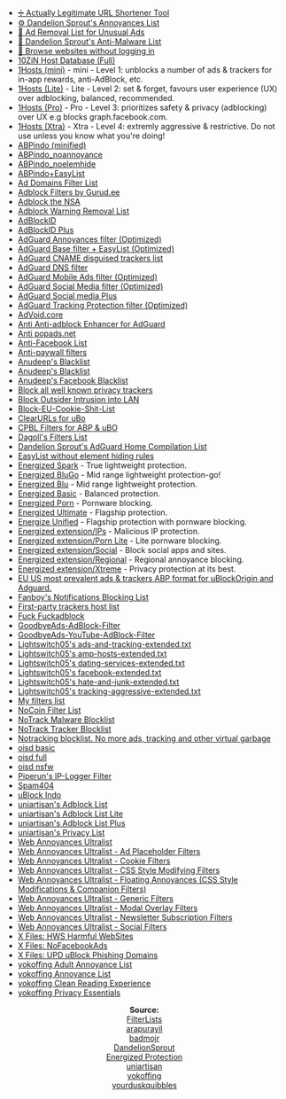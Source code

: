 - [➗ Actually Legitimate URL Shortener Tool](https://raw.githubusercontent.com/DandelionSprout/adfilt/master/LegitimateURLShortener.txt)
- [⚙️ Dandelion Sprout's Annoyances List](https://raw.githubusercontent.com/DandelionSprout/adfilt/master/AnnoyancesList)
- [🎫 Ad Removal List for Unusual Ads](https://raw.githubusercontent.com/DandelionSprout/adfilt/master/AdRemovalListForUnusualAds.txt)
- [💊 Dandelion Sprout's Anti-Malware List](https://raw.githubusercontent.com/DandelionSprout/adfilt/master/Dandelion%20Sprout's%20Anti-Malware%20List.txt)
- [🚪 Browse websites without logging in](https://raw.githubusercontent.com/DandelionSprout/adfilt/master/BrowseWebsitesWithoutLoggingIn.txt)
- [10ZiN Host Database (Full)](https://tgc.cloud/downloads/hosts.txt)
- [1Hosts (mini)](https://o0.pages.dev/mini/adblock.txt) - mini - Level 1: unblocks a number of ads & trackers for in-app rewards, anti-AdBlock, etc.
- [1Hosts (Lite)](https://o0.pages.dev/Lite/adblock.txt) - Lite - Level 2: set & forget, favours user experience (UX) over adblocking, balanced, recommended.
- [1Hosts (Pro)](https://o0.pages.dev/Pro/adblock.txt) - Pro - Level 3: prioritizes safety & privacy (adblocking) over UX e.g blocks graph.facebook.com.
- [1Hosts (Xtra)](https://o0.pages.dev/Xtra/adblock.txt) - Xtra - Level 4: extremly aggressive & restrictive. Do not use unless you know what you're doing!
- [ABPindo (minified)](https://easylist-downloads.adblockplus.org/abpindo-minified.txt)
- [ABPindo_noannoyance](https://raw.githubusercontent.com/ABPindo/indonesianadblockrules/master/subscriptions/abpindo_noannoyance.txt)
- [ABPindo_noelemhide](https://raw.githubusercontent.com/ABPindo/indonesianadblockrules/master/subscriptions/abpindo_noelemhide.txt)
- [ABPindo+EasyList](https://easylist-downloads.adblockplus.org/abpindo+easylist.txt)
- [Ad Domains Filter List](https://raw.githubusercontent.com/LanikSJ/ubo-filters/main/filters/combined-filters.txt)
- [Adblock Filters by Gurud.ee](https://gurud.ee/ab.txt)
- [Adblock the NSA](https://raw.githubusercontent.com/gasull/adblock-nsa/master/filters.txt)
- [Adblock Warning Removal List](https://easylist-msie.adblockplus.org/antiadblockfilters.txt)
- [AdBlockID](https://raw.githubusercontent.com/realodix/AdBlockID/master/output/adblockid.txt)
- [AdBlockID Plus](https://raw.githubusercontent.com/realodix/AdBlockID/master/output/adblockid_plus.txt)
- [AdGuard Annoyances filter (Optimized)](https://filters.adtidy.org/extension/ublock/filters/14_optimized.txt)
- [AdGuard Base filter + EasyList (Optimized)](https://filters.adtidy.org/extension/ublock/filters/2_optimized.txt)
- [AdGuard CNAME disguised trackers list](https://raw.githubusercontent.com/AdguardTeam/cname-trackers/master/combined_disguised_trackers.txt)
- [AdGuard DNS filter](https://filters.adtidy.org/windows/filters/15.txt)
- [AdGuard Mobile Ads filter (Optimized)](https://filters.adtidy.org/extension/ublock/filters/11_optimized.txt)
- [AdGuard Social Media filter (Optimized)](https://filters.adtidy.org/extension/ublock/filters/4_optimized.txt)
- [AdGuard Social media Plus](https://raw.githubusercontent.com/Yuki2718/adblock/master/adguard/social-plus.txt)
- [AdGuard Tracking Protection filter (Optimized)](https://filters.adtidy.org/extension/ublock/filters/3_optimized.txt)
- [AdVoid.core](https://raw.githubusercontent.com/igorskyflyer/ad-void/main/AdVoid.Core.txt)
- [Anti Anti-adblock Enhancer for AdGuard](https://raw.githubusercontent.com/Yuki2718/adblock/master/adguard/anti-antiadb.txt)
- [Anti popads.net](https://raw.githubusercontent.com/Yhonay/antipopads/master/popads.txt)
- [Anti-Facebook List](https://www.fanboy.co.nz/fanboy-antifacebook.txt)
- [Anti-paywall filters](https://raw.githubusercontent.com/llacb47/miscfilters/master/antipaywall.txt)
- [Anudeep's Blacklist](https://raw.githubusercontent.com/anudeepND/blacklist/master/CoinMiner.txt)
- [Anudeep's Blacklist](https://raw.githubusercontent.com/anudeepND/blacklist/master/adservers.txt)
- [Anudeep's Facebook Blacklist](https://raw.githubusercontent.com/anudeepND/blacklist/master/facebook.txt)
- [Block all well known privacy trackers](https://gnuzilla.gnu.org/filters/blacklist.txt)
- [Block Outsider Intrusion into LAN](https://raw.githubusercontent.com/gwarser/filter-lists/master/lan-block.txt)
- [Block-EU-Cookie-Shit-List](https://raw.githubusercontent.com/r4vi/block-the-eu-cookie-shit-list/master/filterlist.txt)
- [ClearURLs for uBo](https://raw.githubusercontent.com/DandelionSprout/adfilt/master/ClearURLs%20for%20uBo/clear_urls_uboified.txt)
- [CPBL Filters for ABP & uBO](https://raw.githubusercontent.com/bongochong/CombinedPrivacyBlockLists/master/cpbl-abp-list.txt)
- [Dagoll's Filters List](https://raw.githubusercontent.com/dagoll/filters-list/master/dagoll-filters-list.txt)
- [Dandelion Sprout's AdGuard Home Compilation List](https://raw.githubusercontent.com/DandelionSprout/adfilt/master/AdGuard%20Home%20Compilation%20List/AdGuardHomeCompilationList.txt)
- [EasyList without element hiding rules](https://easylist-downloads.adblockplus.org/easylist_noelemhide.txt)
- [Energized Spark](https://block.energized.pro/spark/formats/hosts.txt) - True lightweight protection.
- [Energized BluGo](https://block.energized.pro/bluGo/formats/hosts.txt) - Mid range lightweight protection-go!
- [Energized Blu](https://block.energized.pro/blu/formats/hosts.txt) - Mid range lightweight protection.
- [Energized Basic](https://block.energized.pro/basic/formats/hosts.txt) - Balanced protection.
- [Energized Porn](https://block.energized.pro/porn/formats/hosts.txt) - Pornware blocking.
- [Energized Ultimate](https://block.energized.pro/ultimate/formats/hosts.txt) - Flagship protection.
- [Energize Unified](https://block.energized.pro/unified/formats/hosts.txt) - Flagship protection with pornware blocking.
- [Energized extension/IPs](https://block.energized.pro/extensions/ips/formats/list.txt) - Malicious IP protection.
- [Energized extension/Porn Lite](https://block.energized.pro/extensions/porn-lite/formats/domains.txt) - Lite pornware blocking.
- [Energized extension/Social](https://block.energized.pro/extensions/social/formats/hosts.txt) - Block social apps and sites.
- [Energized extension/Regional](https://block.energized.pro/extensions/regional/formats/domains.txt) - Regional annoyance blocking.
- [Energized extension/Xtreme](https://block.energized.pro/extensions/xtreme/formats/hosts.txt) - Privacy protection at its best.
- [EU US most prevalent ads & trackers ABP format for uBlockOrigin and Adguard.](https://raw.githubusercontent.com/Kees1958/W3C_annual_most_used_survey_blocklist/master/EU_US%2Bmost_used_ad_and_tracking_networks.txt)
- [Fanboy's Notifications Blocking List](https://easylist-downloads.adblockplus.org/fanboy-notifications.txt)
- [First-party trackers host list](https://hostfiles.frogeye.fr/firstparty-only-trackers-hosts.txt)
- [Fuck Fuckadblock](https://raw.githubusercontent.com/bogachenko/fuckfuckadblock/master/fuckfuckadblock.txt)
- [GoodbyeAds-AdBlock-Filter](https://raw.githubusercontent.com/jerryn70/GoodbyeAds/master/Formats/GoodbyeAds-AdBlock-Filter.txt)
- [GoodbyeAds-YouTube-AdBlock-Filter](https://raw.githubusercontent.com/jerryn70/GoodbyeAds/master/Formats/GoodbyeAds-YouTube-AdBlock-Filter.txt)
- [Lightswitch05's ads-and-tracking-extended.txt](https://www.github.developerdan.com/hosts/lists/ads-and-tracking-extended.txt)
- [Lightswitch05's amp-hosts-extended.txt](https://www.github.developerdan.com/hosts/lists/amp-hosts-extended.txt)
- [Lightswitch05's dating-services-extended.txt](https://www.github.developerdan.com/hosts/lists/dating-services-extended.txt)
- [Lightswitch05's facebook-extended.txt](https://www.github.developerdan.com/hosts/lists/facebook-extended.txt)
- [Lightswitch05's hate-and-junk-extended.txt](https://www.github.developerdan.com/hosts/lists/hate-and-junk-extended.txt)
- [Lightswitch05's tracking-aggressive-extended.txt](https://www.github.developerdan.com/hosts/lists/tracking-aggressive-extended.txt)
- [My filters list](https://raw.githubusercontent.com/gwarser/filter-lists/master/my-filters.txt)
- [NoCoin Filter List](https://raw.githubusercontent.com/hoshsadiq/adblock-nocoin-list/master/nocoin.txt)
- [NoTrack Malware Blocklist](https://gitlab.com/quidsup/notrack-blocklists/raw/master/notrack-malware.txt)
- [NoTrack Tracker Blocklist](https://gitlab.com/quidsup/notrack-blocklists/raw/master/notrack-blocklist.txt)
- [Notracking blocklist. No more ads, tracking and other virtual garbage](https://raw.githubusercontent.com/notracking/hosts-blocklists/master/adblock/adblock.txt)
- [oisd basic](https://abp.oisd.nl/basic/)
- [oisd full](https://abp.oisd.nl/)
- [oisd nsfw](https://abp.oisd.nl/nsfw/)
- [Piperun's IP-Logger Filter](https://raw.githubusercontent.com/piperun/iploggerfilter/master/filterlist)
- [Spam404](https://raw.githubusercontent.com/Spam404/lists/master/adblock-list.txt)
- [uBlock Indo](https://raw.githubusercontent.com/Hakame-kun/uBlock-Filters-Indonesia/master/uBlock%20Indo/ubindo.txt)
- [uniartisan's Adblock List](https://raw.githubusercontent.com/uniartisan/adblock_list/master/adblock.txt)
- [uniartisan's Adblock List Lite](https://raw.githubusercontent.com/uniartisan/adblock_list/master/adblock_lite.txt)
- [uniartisan's Adblock List Plus](https://raw.githubusercontent.com/uniartisan/adblock_list/master/adblock_plus.txt)
- [uniartisan's Privacy List](https://raw.githubusercontent.com/uniartisan/adblock_list/master/adblock_privacy.txt)
- [Web Annoyances Ultralist](https://raw.githubusercontent.com/yourduskquibbles/webannoyances/master/ultralist.txt)
- [Web Annoyances Ultralist - Ad Placeholder Filters](https://raw.githubusercontent.com/yourduskquibbles/webannoyances/master/filters/ad_placeholders.txt)
- [Web Annoyances Ultralist - Cookie Filters](https://raw.githubusercontent.com/yourduskquibbles/webannoyances/master/filters/cookie_filters.txt)
- [Web Annoyances Ultralist - CSS Style Modifying Filters](https://raw.githubusercontent.com/yourduskquibbles/webannoyances/master/filters/css_style_filters.txt)
- [Web Annoyances Ultralist - Floating Annoyances (CSS Style Modifications & Companion Filters)](https://raw.githubusercontent.com/yourduskquibbles/webannoyances/master/filters/floating_filters.txt)
- [Web Annoyances Ultralist - Generic Filters](https://raw.githubusercontent.com/yourduskquibbles/webannoyances/master/filters/generic_filters.txt)
- [Web Annoyances Ultralist - Modal Overlay Filters](https://raw.githubusercontent.com/yourduskquibbles/webannoyances/master/filters/modal_filters.txt)
- [Web Annoyances Ultralist - Newsletter Subscription Filters](https://raw.githubusercontent.com/yourduskquibbles/webannoyances/master/filters/newsletter_filters.txt)
- [Web Annoyances Ultralist - Social Filters](https://raw.githubusercontent.com/yourduskquibbles/webannoyances/master/filters/social_filters.txt)
- [X Files: HWS Harmful WebSites](https://raw.githubusercontent.com/gioxx/xfiles/master/siteblock.txt)
- [X Files: NoFacebookAds](https://raw.githubusercontent.com/gioxx/xfiles/master/facebook.txt)
- [X Files: UPD uBlock Phishing Domains](https://raw.githubusercontent.com/gioxx/xfiles/master/upd.txt)
- [yokoffing Adult Annoyance List](https://raw.githubusercontent.com/yokoffing/filterlists/main/adult_annoyance_list.txt)
- [yokoffing Annoyance List](https://raw.githubusercontent.com/yokoffing/filterlists/main/annoyance_list.txt)
- [yokoffing Clean Reading Experience](https://raw.githubusercontent.com/yokoffing/filterlists/main/clean_reading_experience.txt)
- [yokoffing Privacy Essentials](https://raw.githubusercontent.com/yokoffing/filterlists/main/privacy_essentials.txt)

<p align="center"><strong>Source:</strong> <br>
<a href="https://filterlists.com/">FilterLists</a> <br>
<a href="https://github.com/arapurayil">arapurayil</a> <br>
<a href="https://github.com/badmojr/1Hosts">badmojr</a> <br>
<a href="https://github.com/DandelionSprout">DandelionSprout</a> <br>
<a href="https://energized.pro/">Energized Protection</a> <br>
<a href="https://github.com/uniartisan">uniartisan</a> <br>
<a href="https://github.com/yokoffing">yokoffing</a> <br>
<a href="https://github.com/yourduskquibbles/webannoyances">yourduskquibbles</a> <br>
